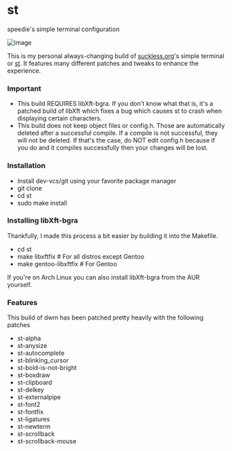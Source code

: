 # st
speedie's simple terminal configuration

![image](https://user-images.githubusercontent.com/71722170/163290759-e171e5f0-3e9b-4c23-85bf-b45f19a37b34.png)

This is my personal always-changing build of [suckless.org](https://suckless.org)'s simple terminal or [st](https://st.suckless.org).
It features many different patches and tweaks to enhance the experience.

### Important
- This build REQUIRES libXft-bgra. If you don't know what that is, it's a patched build of libXft which fixes a bug which causes st to crash when displaying certain characters.
- This build does not keep object files or config.h. Those are automatically deleted after a successful compile. If a compile is not successful, they will not be deleted. If that's the case, do NOT edit config.h because if you do and it compiles successfully then your changes will be lost.

### Installation
- Install dev-vcs/git using your favorite package manager
- git clone <this-url>
- cd st
- sudo make install

### Installing libXft-bgra
Thankfully, I made this process a bit easier by building it into the Makefile.
- cd st
- make libxftfix # For all distros except Gentoo
- make gentoo-libxftfix # For Gentoo

If you're on Arch Linux you can also install libXft-bgra from the AUR yourself.

### Features
This build of dwm has been patched pretty heavily with the following patches
- st-alpha
- st-anysize
- st-autocomplete
- st-blinking_cursor
- st-bold-is-not-bright
- st-boxdraw
- st-clipboard
- st-delkey
- st-externalpipe
- st-font2
- st-fontfix
- st-ligatures
- st-newterm
- st-scrollback
- st-scrollback-mouse
